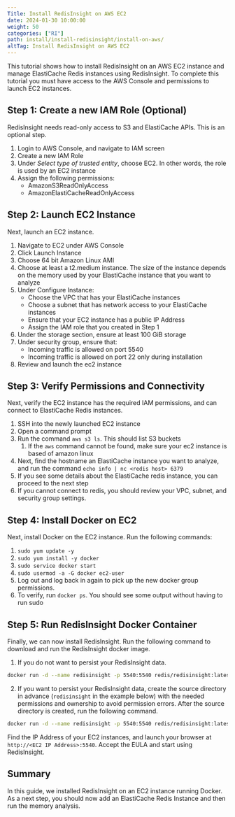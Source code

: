 ```yaml
---
Title: Install RedisInsight on AWS EC2
date: 2024-01-30 10:00:00
weight: 50
categories: ["RI"]
path: install/install-redisinsight/install-on-aws/
altTag: Install RedisInsight on AWS EC2
---
```

This tutorial shows how to install RedisInsight on an AWS EC2 instance and manage ElastiCache Redis instances using RedisInsight. To complete this tutorial you must have access to the AWS Console and permissions to launch EC2 instances.

Step 1: Create a new IAM Role (Optional)
--------------

RedisInsight needs read-only access to S3 and ElastiCache APIs. This is an optional step.

1. Login to AWS Console, and navigate to IAM screen
1. Create a new IAM Role
1. Under *Select type of trusted entity*, choose EC2. In other words, the role is used by an EC2 instance
1. Assign the following permissions:
    * AmazonS3ReadOnlyAccess
    * AmazonElastiCacheReadOnlyAccess

Step 2: Launch EC2 Instance
--------------

Next, launch an EC2 instance.

1. Navigate to EC2 under AWS Console
1. Click Launch Instance
1. Choose 64 bit Amazon Linux AMI
1. Choose at least a t2.medium instance. The size of the instance depends on the memory used by your ElastiCache instance that you want to analyze
1. Under Configure Instance:
   * Choose the VPC that has your ElastiCache instances
   * Choose a subnet that has network access to your ElastiCache instances
   * Ensure that your EC2 instance has a public IP Address
   * Assign the IAM role that you created in Step 1
1. Under the storage section, ensure at least 100 GiB storage
1. Under security group, ensure that:
    * Incoming traffic is allowed on port 5540
    * Incoming traffic is allowed on port 22 only during installation
1. Review and launch the ec2 instance

Step 3: Verify Permissions and Connectivity
----------

Next, verify the EC2 instance has the required IAM permissions, and can connect to ElastiCache Redis instances.

1. SSH into the newly launched EC2 instance
1. Open a command prompt
1. Run the command `aws s3 ls`. This should list S3 buckets
    1. If the `aws` command cannot be found, make sure your ec2 instance is based of amazon linux
1. Next, find the hostname an ElastiCache instance you want to analyze, and run the command `echo info | nc <redis host> 6379`
1. If you see some details about the ElastiCache redis instance, you can proceed to the next step
1. If you cannot connect to redis, you should review your VPC, subnet, and security group settings.

Step 4: Install Docker on EC2
-------

Next, install Docker on the EC2 instance. Run the following commands:

1. `sudo yum update -y`
1. `sudo yum install -y docker`
1. `sudo service docker start`
1. `sudo usermod -a -G docker ec2-user`
1. Log out and log back in again to pick up the new docker group permissions.
1. To verify, run `docker ps`. You should see some output without having to run sudo

Step 5: Run RedisInsight Docker Container
-------

Finally, we can now install RedisInsight. Run the following command to download and run the RedisInsight docker image.

1. If you do not want to persist your RedisInsight data.

```bash
docker run -d --name redisinsight -p 5540:5540 redis/redisinsight:latest
```
2. If you want to persist your RedisInsight data, create the source directory in advance (`redisinsight` in the example below) with the needed permissions and ownership to avoid permission errors.
After the source directory is created, run the following command.

```bash
docker run -d --name redisinsight -p 5540:5540 redis/redisinsight:latest -v redisinsight:/data
```

Find the IP Address of your EC2 instances, and launch your browser at `http://<EC2 IP Address>:5540`. Accept the EULA and start using RedisInsight.

Summary
------

In this guide, we installed RedisInsight on an EC2 instance running Docker. As a next step, you should now add an ElastiCache Redis Instance and then run the memory analysis.
